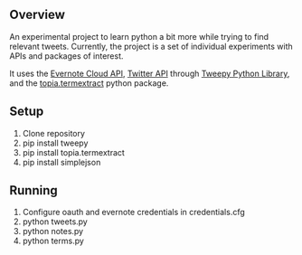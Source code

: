 ## Overview

An experimental project to learn python a bit more while trying to find relevant tweets. Currently, the project is a set of individual experiments with APIs and packages of interest.

It uses the [Evernote Cloud API](http://dev.evernote.com/documentation/cloud/), [Twitter API](https://dev.twitter.com/docs) through [Tweepy Python Library](https://github.com/tweepy/tweepy), and the [topia.termextract](http://pypi.python.org/pypi/topia.termextract) python package.

## Setup

1. Clone repository
2. pip install tweepy
3. pip install topia.termextract
4. pip install simplejson

## Running

1. Configure oauth and evernote credentials in credentials.cfg
2. python tweets.py
3. python notes.py
4. python terms.py